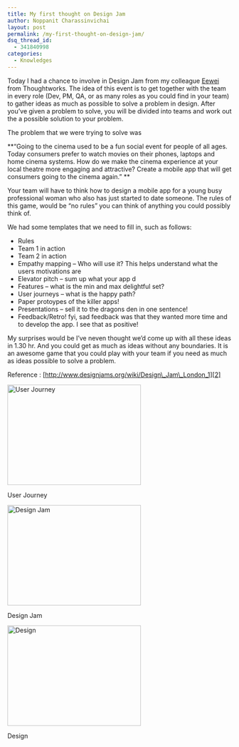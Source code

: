 ```yaml
---
title: My first thought on Design Jam
author: Noppanit Charassinvichai
layout: post
permalink: /my-first-thought-on-design-jam/
dsq_thread_id:
  - 341840998
categories:
  - Knowledges
---
```

Today I had a chance to involve in Design Jam from my colleague [Eewei][1] from Thoughtworks. The idea of this event is to get together with the team in every role (Dev, PM, QA, or as many roles as you could find in your team) to gather ideas as much as possible to solve a problem in design. After you&#8217;ve given a problem to solve, you will be divided into teams and work out the a possible solution to your problem.

The problem that we were trying to solve was

**&#8220;Going to the cinema used to be a fun social event for people of all ages. Today consumers prefer to watch movies on their phones, laptops and home cinema systems. How do we make the cinema experience at your local theatre more engaging and attractive? Create a mobile app that will get consumers going to the cinema again.&#8221; **

Your team will have to think how to design a mobile app for a young busy professional woman who also has just started to date someone. The rules of this game, would be &#8220;no rules&#8221; you can think of anything you could possibly think of.

We had some templates that we need to fill in, such as follows:

  * Rules
  * Team 1 in action
  * Team 2 in action
  * Empathy mapping &#8211; Who will use it? This helps understand what the users motivations are
  * Elevator pitch &#8211; sum up what your app d
  * Features &#8211; what is the min and max delightful set?
  * User journeys &#8211; what is the happy path?
  * Paper protoypes of the killer apps!
  * Presentations &#8211; sell it to the dragons den in one sentence!
  * Feedback/Retro! fyi, sad feedback was that they wanted more time and to develop the app. I see that as positive!

My surprises would be I&#8217;ve neven thought we&#8217;d come up with all these ideas in 1.30 hr. And you could get as much as ideas without any boundaries. It is an awesome game that you could play with your team if you need as much as ideas possible to solve a problem. 

Reference : [http://www.designjams.org/wiki/Design\_Jam\_London_1][2]

<div id="attachment_768" style="width: 310px" class="wp-caption alignnone">
  <a href="http://www.noppanit.com/wp-content/uploads/2011/06/Camden-20110623-00022.jpg"><img src="http://www.noppanit.com/wp-content/uploads/2011/06/Camden-20110623-00022-300x225.jpg" alt="User Journey" title="User Journey" width="300" height="225" class="size-medium wp-image-768" /></a>
  
  <p class="wp-caption-text">
    User Journey
  </p>
</div>

<div id="attachment_767" style="width: 310px" class="wp-caption alignnone">
  <a href="http://www.noppanit.com/wp-content/uploads/2011/06/Westminster-20110623-00024.jpg"><img src="http://www.noppanit.com/wp-content/uploads/2011/06/Westminster-20110623-00024-300x225.jpg" alt="Design Jam" title="Design Jam" width="300" height="225" class="size-medium wp-image-767" /></a>
  
  <p class="wp-caption-text">
    Design Jam
  </p>
</div>

<div id="attachment_766" style="width: 310px" class="wp-caption alignnone">
  <a href="http://www.noppanit.com/wp-content/uploads/2011/06/IMG-20110623-00019.jpg"><img src="http://www.noppanit.com/wp-content/uploads/2011/06/IMG-20110623-00019-300x225.jpg" alt="Design" title="Design" width="300" height="225" class="size-medium wp-image-766" /></a>
  
  <p class="wp-caption-text">
    Design
  </p>
</div>

 [1]: http://www.eewei.com/
 [2]: http://www.designjams.org/wiki/Design_Jam_London_1